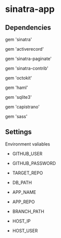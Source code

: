 sinatra-app
=================

## Dependencies

gem 'sinatra'

gem 'activerecord'

gem 'sinatra-paginate'

gem 'sinatra-contrib'

gem 'octokit'

gem 'haml'

gem 'sqlite3'

gem 'capistrano'

gem 'sass'


## Settings
Environment valiables

- GITHUB_USER
- GITHUB_PASSWORD
- TARGET_REPO
- DB_PATH

- APP_NAME
- APP_REPO
- BRANCH_PATH
- HOST_IP
- HOST_USER
